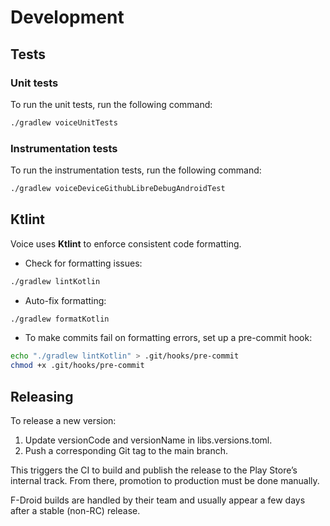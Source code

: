 # Development

## Tests

### Unit tests

To run the unit tests, run the following command:

```sh
./gradlew voiceUnitTests
```

### Instrumentation tests

To run the instrumentation tests, run the following command:

```sh
./gradlew voiceDeviceGithubLibreDebugAndroidTest
```

## Ktlint

Voice uses **Ktlint** to enforce consistent code formatting.

- Check for formatting issues:

```sh
./gradlew lintKotlin
```

- Auto-fix formatting:

```sh
./gradlew formatKotlin
```

- To make commits fail on formatting errors, set up a pre-commit hook:

```sh
echo "./gradlew lintKotlin" > .git/hooks/pre-commit
chmod +x .git/hooks/pre-commit
```

## Releasing

To release a new version:

1. Update versionCode and versionName in libs.versions.toml.
2. Push a corresponding Git tag to the main branch.

This triggers the CI to build and publish the release to the Play Store’s internal track. From there, promotion to production must be done
manually.

F-Droid builds are handled by their team and usually appear a few days after a stable (non-RC) release.
